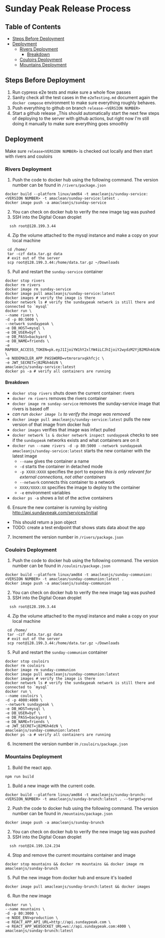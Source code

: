 # Sunday Peak Release Process

## Table of Contents

- [Steps Before Deployment](#steps-before-deployment)
- [Deployment](#deployment)
  - [Rivers Deployment](#rivers-deployment)
    - [Breakdown](#breakdown)
  - [Couloirs Deployment](#couloirs-deployment)
  - [Mountains Deployment](#mountains-deployment)

## Steps Before Deployment

1. Run cypress e2e tests and make sure a whole flow passes
2. Sanity check all the test cases in the `e2eTesting.md` document again the `docker compose` environment to make sure everything roughly behaves.
3. Push everything to github on branch `release-<VERSION NUMBER>`
4. Start a github release
   \_This should automatically start the next few steps of deploying to the server with github actions, but right now I'm still doing it manually to make sure everything goes smoothly

## Deployment

Make sure `release<VERSION NUMBER>` is checked out locally and then start with rivers and couloirs

### Rivers Deployment

1. Push the code to docker hub using the following command. The version number can be found in `/rivers/package.json`

```shell
docker build --platform linux/amd64 -t amacleanjs/sunday-service:<VERSION NUMBER> -t amaclean/sunday-service:latest .
docker image push -a amacleanjs/sunday-service
```

2. You can check on docker hub to verify the new image tag was pushed
3. SSH into the Digital Ocean droplet

```shell
  ssh root@128.199.3.44
```

4. Zip the volume attached to the mysql instance and make a copy on your local machine

```shell
 cd /home/
 tar -czf data.tar.gz data
 # exit out of the server
 scp root@128.199.3.44:/home/data.tar.gz ~/Downloads
```

5. Pull and restart the `sunday-service` container

```shell
docker stop rivers
docker rm rivers
docker image rm sunday-service
docker image pull amacleanjs/sunday-service:latest
docker images # verify the image is there
docker network ls # verify the sundaypeak network is still there and connected to `mysql`
docker run \
--name rivers \
-d -p 80:5000 \
--network sundaypeak \
-e DB_HOST=mysql \
-e DB_USER=byf \
-e DB_PASS=backyard \
-e DB_NAME=friends \
-e MAPBOX_ACCESS_TOKEN=pk.eyJ1IjoiYW1hY2xlYW4iLCJhIjoiY2wydzM2YjB2MGh4dzNqb2FpeTg2bmo4dSJ9.KSDbOciqbYDn5eA4SHNOZg \
-e NODEMAILER_APP_PASSWORD=vtmrorarxqkhfcjc \
-e JWT_SECRET=jB2MGh4dzN \
amacleanjs/sunday-service:latest
docker ps -a # verify all containers are running
```

#### Breakdown

- `docker stop rivers` shuts down the current container: rivers
- `docker rm rivers` removes the rivers container
- `docker image rm sunday-service` removes the sunday-service image that rivers is based off
- _can run `docker image ls` to verify the image was removed_
- `docker image pull amacleanjs/sunday-service:latest` pulls the new version of that image from docker hub
- `docker images` verifies that image was infact pulled
- `docker network ls & docker network inspect sundaypeak` checks to see if the `sundaypeak` networks exists and what containers are on it
- `docker run --name rivers -d -p 80:5000 --network sundaypeak amacleanjs/sunday-service:latest` starts the new container with the latest image
  - `--name` gives the container a name
  - `-d` starts the container in detached mode
  - `-p XXXX:XXXX` specifies the port to expose _this is only relevant for external connections, not other containers_
  - `--network` connects this container to a network
  - `XXXX/XXXX:XX` specifies the image to deploy to the container
  - `-e` environment variables
- `docker ps -a` shows a list of the active containers

6. Ensure the new container is running by visiting http://api.sundaypeak.com/services/initial

- This should return a json object
- TODO: create a test endpoint that shows stats data about the app

7. Increment the version number in `/rivers/package.json`

### Couloirs Deployment

1. Push the code to docker hub using the following command. The version number can be found in `/couloirs/package.json`

```shell
docker build --platform linux/amd64 -t amacleanjs/sunday-communion:<VERSION NUMBER> -t amaclean/sunday-communion:latest .
docker image push -a amacleanjs/sunday-communion
```

2. You can check on docker hub to verify the new image tag was pushed
3. SSH into the Digital Ocean droplet

```shell
  ssh root@128.199.3.44
```

4. Zip the volume attached to the mysql instance and make a copy on your local machine

```shell
 cd /home/
 tar -czf data.tar.gz data
 # exit out of the server
 scp root@128.199.3.44:/home/data.tar.gz ~/Downloads
```

5. Pull and restart the `sunday-communion` container

```shell
docker stop couloirs
docker rm couloirs
docker image rm sunday-communion
docker image pull amacleanjs/sunday-communion:latest
docker images # verify the image is there
docker network ls # verify the sundaypeak network is still there and connected to `mysql`
docker run \
--name couloirs \
-d -p 4000:4000 \
--network sundaypeak \
-e DB_HOST=mysql \
-e DB_USER=byf \
-e DB_PASS=backyard \
-e DB_NAME=friends \
-e JWT_SECRET=jB2MGh4dzN \
amacleanjs/sunday-communion:latest
docker ps -a # verify all containers are running
```

6. Increment the version number in `/couloirs/package.json`

### Mountains Deployment

1. Build the react app.

```shell
npm run build
```

1. Build a new image with the current code.

```shell
docker build --platform linux/amd64 -t amacleanjs/sunday-brunch:<VERSION_NUMBER> -t amacleanjs/sunday-brunch:latest . --target=prod
```

2. Push the code to docker hub using the following command. The version number can be found in `/mountains/package.json`

```shell
docker image push -a amacleanjs/sunday-brunch
```

2. You can check on docker hub to verify the new image tag was pushed
3. SSH into the Digital Ocean droplet

```shell
  ssh root@24.199.124.234
```

4. Stop and remove the current mountains container and image

```shell
docker stop mountains && docker rm mountains && docker image rm amacleanjs/sunday-brunch
```

5. Pull the new image from docker hub and ensure it's loaded

```shell
docker image pull amacleanjs/sunday-brunch:latest && docker images
```

6. Run the new image

```shell
docker run \
--name mountains \
-d -p 80:3000 \
-e NODE_ENV=production \
-e REACT_APP_API_URL=http://api.sundaypeak.com \
-e REACT_APP_WEBSOCKET_URL=ws://api.sundaypeak.com:4000 \
amacleanjs/sunday-brunch:latest
```
